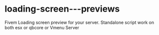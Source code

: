 # loading-screen---previews
Fivem Loading screen preview for your server. Standalone script work on both esx or qbcore or Vmenu Server
